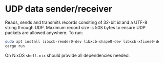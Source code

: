 # UDP data sender/receiver
Reads, sends and transmits records consiting of 32-bit id and a UTF-8 string through UDP.
Maximum record size is 508 bytes to ensure UDP packets are allowed anywhere.
To run:
```bash
sudo apt install libxcb-render0-dev libxcb-shape0-dev libxcb-xfixes0-dev
cargo run
```
On NixOS `shell.nix` should provide all dependencies needed.
